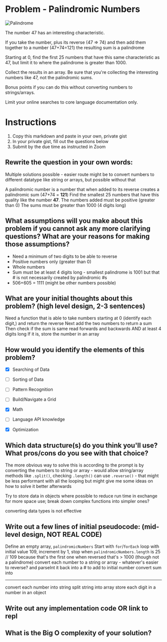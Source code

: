 # Problem - Palindromic Numbers
![Palindrome](https://media.giphy.com/media/xT5LMYqyIPJtjnjiHm/giphy.gif)

The number 47 has an interesting characteristic.

If you take the number, plus its reverse (47 => 74) and then add them together to a number (47+74=121) the resulting sum is a palindrome

Starting at 0, find the first 25 numbers that have this same characteristic as 47, but limit it to where the palindrome is greater than 1000.

Collect the results in an array. Be sure that you're collecting the interesting numbers like 47, not the palindromic sums.

Bonus points if you can do this without converting numbers to strings/arrays.

Limit your online searches to core language documentation only.

# Instructions

1. Copy this markdown and paste in your own, private gist
2. In your private gist, fill out the questions below
4. Submit by the due time as instructed in Zoom


## Rewrite the question in your own words:

Multiple solutions possible - easier route might be to convert numbers to different datatype like string or arrays, but possible without that

A palindromic number is a number that when added to its reverse creates a palindromic sum (47+74 = **121**)
Find the smallest 25 numbers that have this quality like the number **47**.
The numbers added must be positive (greater than 0)
The sums must be greater than 1000 (4 digits long) 

## What assumptions will you make about this problem if you cannot ask any more clarifying questions? What are your reasons for making those assumptions?
- Need a minimum of two digits to be able to reverse
- Positive numbers only (greater than 0)
- Whole numbers
- Sum must be at least 4 digits long - smallest palindrome is 1001 but that # is not necessarily created by palindromic #s
- 506+605 = 1111 (might be other numbers possible)

## What are your initial thoughts about this problem? (high level design, 2-3 sentences)

Need a function that is able to take numbers starting at 0 (identify each digit,) and return the reverse
Next add the two numbers to return a sum
Then check if the sum is same read forwards and backwards AND at least 4 digits long
  If it is, store the number in an array

## How would you identify the elements of this problem?

- [X] Searching of Data
- [ ] Sorting of Data
- [ ] Pattern Recognition
- [ ] Build/Navigate a Grid
- [X] Math
- [ ] Language API knowledge
- [X] Optimization


## Which data structure(s) do you think you'll use? What pros/cons do you see with that choice?

The more obvious way to solve this is  according to the prompt is by converting the numbers to string or array - would allow string/array methods like `.split()`, checking `.length()` can use `.reverse()` - that might be less performant with all the looping but might give me some ideas on how to solve it better afterwards

Try to store data in objects where possible to reduce run time in exchange for more space use; break down complex functions into simpler ones?


converting data types is not effective
## Write out a few lines of initial pseudocode: (mid-level design, NOT REAL CODE)
Define an empty array, `palindromicNumbers`
Start with `for`/`forEach` loop with initial value 109, increment by 1, stop when `palindromicNumbers.length` is 25
  // 109 because that's the first one when reversed that's > 1000 (though not a palindrome)
  convert each number to a string or array - whatever's easier to reverse? and parseInt it back into a # to add to initial number
  convert sum into 

  ----
  convert each number into string
  split string into array
  store each digit in a number in an object

## Write out any implementation code OR link to repl

## What is the Big O complexity of your solution?